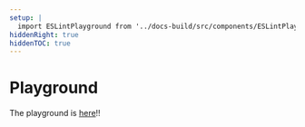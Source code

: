 ```yaml
---
setup: |
  import ESLintPlayground from '../docs-build/src/components/ESLintPlaygroundWrap.astro'
hiddenRight: true
hiddenTOC: true
---
```


# Playground

<ESLintPlayground >

The playground is [here](https://ota-meshi.github.io/eslint-plugin-astro/playground/)!!

</ESLintPlayground>

